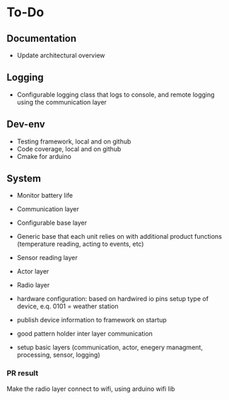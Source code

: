 # To-Do

## Documentation

- Update architectural overview

## Logging

- Configurable logging class that logs to console, and remote logging using the communication layer

## Dev-env

- Testing framework, local and on github
- Code coverage, local and on github
- Cmake for arduino

## System

- Monitor battery life
- Communication layer
- Configurable base layer
- Generic base that each unit relies on with additional product functions (temperature reading, acting to events, etc)
- Sensor reading layer
- Actor layer
- Radio layer
- hardware configuration: based on hardwired io pins setup type of device, e.q. 0101 = weather station
- publish device information to framework on startup

- good pattern holder inter layer communication
- setup basic layers (communication, actor, enegery managment, processing, sensor, logging)

### PR result

Make the radio layer connect to wifi, using arduino wifi lib
